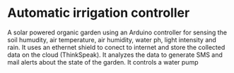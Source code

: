 # Automatic irrigation controller

 A solar powered organic garden using an Arduino controller for sensing the soil humudity, air temperature, air humidity, water ph, light intensity and rain.
 It uses an ethernet shield to conect to internet and store the collected data on the cloud (ThinkSpeak). 
 It analyzes the data to generate SMS and mail alerts about the state of the garden.
 It controls a water pump 
 
